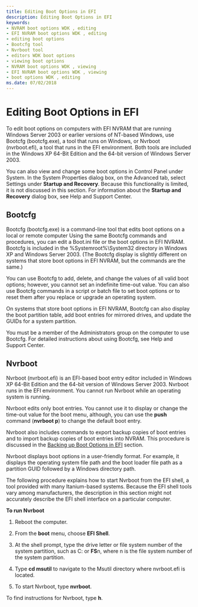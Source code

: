 ```yaml
---
title: Editing Boot Options in EFI
description: Editing Boot Options in EFI
keywords:
- NVRAM boot options WDK , editing
- EFI NVRAM boot options WDK , editing
- editing boot options
- Bootcfg tool
- Nvrboot tool
- editors WDK boot options
- viewing boot options
- NVRAM boot options WDK , viewing
- EFI NVRAM boot options WDK , viewing
- boot options WDK , editing
ms.date: 07/02/2018
---
```


# Editing Boot Options in EFI


To edit boot options on computers with EFI NVRAM that are running Windows Server 2003 or earlier versions of NT-based Windows, use Bootcfg (bootcfg.exe), a tool that runs on Windows, or Nvrboot (nvrboot.efi), a tool that runs in the EFI environment. Both tools are included in the Windows XP 64-Bit Edition and the 64-bit version of Windows Server 2003.

You can also view and change some boot options in Control Panel under System. In the System Properties dialog box, on the Advanced tab, select Settings under **Startup and Recovery**. Because this functionality is limited, it is not discussed in this section. For information about the **Startup and Recovery** dialog box, see Help and Support Center.

## Bootcfg

Bootcfg (bootcfg.exe) is a command-line tool that edits boot options on a local or remote computer Using the same Bootcfg commands and procedures, you can edit a Boot.ini file or the boot options in EFI NVRAM. Bootcfg is included in the %Systemroot%\\System32 directory in Windows XP and Windows Server 2003. (The Bootcfg display is slightly different on systems that store boot options in EFI NVRAM, but the commands are the same.)

You can use Bootcfg to add, delete, and change the values of all valid boot options; however, you cannot set an indefinite time-out value. You can also use Bootcfg commands in a script or batch file to set boot options or to reset them after you replace or upgrade an operating system.

On systems that store boot options in EFI NVRAM, Bootcfg can also display the boot partition table, add boot entries for mirrored drives, and update the GUIDs for a system partition.

You must be a member of the Administrators group on the computer to use Bootcfg. For detailed instructions about using Bootcfg, see Help and Support Center.

## Nvrboot

Nvrboot (nvrboot.efi) is an EFI-based boot entry editor included in Windows XP 64-Bit Edition and the 64-bit version of Windows Server 2003. Nvrboot runs in the EFI environment. You cannot run Nvrboot while an operating system is running.

Nvrboot edits only boot entries. You cannot use it to display or change the time-out value for the boot menu, although, you can use the **push** command (**nvrboot p**) to change the default boot entry.

Nvrboot also includes commands to export backup copies of boot entries and to import backup copies of boot entries into NVRAM. This procedure is discussed in the [Backing up Boot Options in EFI](backing-up-boot-options-in-efi.md) section.

Nvrboot displays boot options in a user-friendly format. For example, it displays the operating system file path and the boot loader file path as a partition GUID followed by a Windows directory path.

The following procedure explains how to start Nvrboot from the EFI shell, a tool provided with many Itanium-based systems. Because the EFI shell tools vary among manufacturers, the description in this section might not accurately describe the EFI shell interface on a particular computer.

**To run Nvrboot**

1.  Reboot the computer.

2.  From the **boot** menu, choose **EFI Shell**.

3.  At the shell prompt, type the drive letter or file system number of the system partition, such as C: or **FS**n, where n is the file system number of the system partition.

4.  Type **cd msutil** to navigate to the Msutil directory where nvrboot.efi is located.

5.  To start Nvrboot, type **nvrboot**.

To find instructions for Nvrboot, type **h**.
